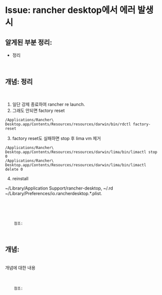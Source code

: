 <!--
author: Dailyscat
purpose: issue arrange
rules:
 (1) 헤더와 문단사이
    <br/>
    <br/>
 (2) 코드가 작성되는 부분은 >로 정리
 (3) 참조는 해당 내용 바로 아래
    <br/>
    <br/>
 (4) 명령어는 bold
 (5) 방안은 ## 안의 과정은 ###
-->

# Issue: rancher desktop에서 에러 발생 시

## 알게된 부분 정리:

- 정리

<br/>

## 개념: 정리

<br/>

1. 일단 강제 종료하여 rancher re launch.
2. 그래도 안되면 factory reset

```
/Applications/Rancher\ Desktop.app/Contents/Resources/resources/darwin/bin/rdctl factory-reset
```

3. factory reset도 실패하면 stop 후 lima vm 제거

```
/Applications/Rancher\ Desktop.app/Contents/Resources/resources/darwin/lima/bin/limactl stop 0
/Applications/Rancher\ Desktop.app/Contents/Resources/resources/darwin/lima/bin/limactl delete 0
```

4. reinstall

~/Library/Application Support/rancher-desktop, ~/.rd
~/Library/Preferences/io.rancherdesktop.\*.plist.

<br/>
<br/>
<br/>

        참조:

<br/>

## 개념:

<br/>
  개념에 대한 내용
<br/>
<br/>
<br/>

        참조:

<br/>
